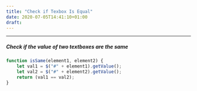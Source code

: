 ```yaml
---
title: "Check if Texbox Is Equal"
date: 2020-07-05T14:41:10+01:00
draft: 
---
```


***

##### Check if the value of two textboxes are the same 

```javascript
function isSame(element1, element2) {
    let val1 = $("#" + element1).getValue();
    let val2 = $("#" + element2).getValue();
    return (val1 == val2);
}
```